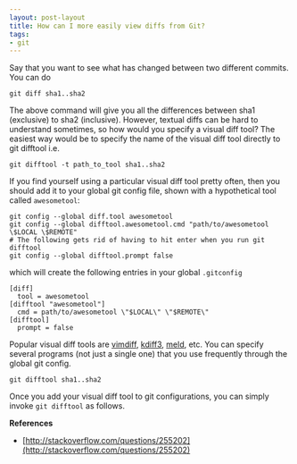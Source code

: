 ```yaml
---
layout: post-layout
title: How can I more easily view diffs from Git?
tags:
- git
---
```


Say that you want to see what has changed between two different commits. You can
do

    git diff sha1..sha2

The above command will give you all the differences between sha1 (exclusive) to sha2
(inclusive). However, textual diffs can be hard to understand sometimes, so how
would you specify a visual diff tool? The easiest way would be to specify the
name of the visual diff tool directly to git difftool i.e.

    git difftool -t path_to_tool sha1..sha2

If you find yourself using a particular visual diff tool pretty often, then you
should add it to your global git config file, shown with a hypothetical tool
called `awesometool`:

    git config --global diff.tool awesometool
    git config --global difftool.awesometool.cmd "path/to/awesometool \$LOCAL \$REMOTE"
    # The following gets rid of having to hit enter when you run git difftool
    git config --global difftool.prompt false

which will create the following entries in your global `.gitconfig`

    [diff]
      tool = awesometool
    [difftool "awesometool"]
      cmd = path/to/awesometool \"$LOCAL\" \"$REMOTE\"
    [difftool]
      prompt = false

Popular visual diff tools are
[vimdiff](http://vimdoc.sourceforge.net/htmldoc/diff.html),
[kdiff3](http://kdiff3.sourceforge.net/), [meld](http://meld.sourceforge.net/),
etc. You can specify several programs (not just a single one) that you use
frequently through the global git config.

    git difftool sha1..sha2

Once you add your visual diff tool to git configurations, you can simply invoke
`git difftool` as follows.

**References**  

- [http://stackoverflow.com/questions/255202](http://stackoverflow.com/questions/255202)

